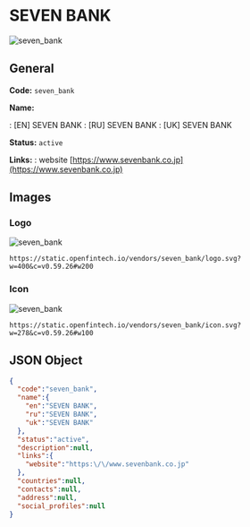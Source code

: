 
# SEVEN BANK 
![seven_bank](https://static.openfintech.io/vendors/seven_bank/logo.svg?w=400&c=v0.59.26#w200)  

## General 
 
**Code:** `seven_bank` 
 
**Name:** 
 
:	[EN] SEVEN BANK 
:	[RU] SEVEN BANK 
:	[UK] SEVEN BANK 
 
**Status:** `active` 
 
**Links:** 
: website [https://www.sevenbank.co.jp](https://www.sevenbank.co.jp) 
 

## Images 

### Logo 
 
![seven_bank](https://static.openfintech.io/vendors/seven_bank/logo.svg?w=400&c=v0.59.26#w200)  

```
https://static.openfintech.io/vendors/seven_bank/logo.svg?w=400&c=v0.59.26#w200
```  

### Icon 
 
![seven_bank](https://static.openfintech.io/vendors/seven_bank/icon.svg?w=278&c=v0.59.26#w100)  

```
https://static.openfintech.io/vendors/seven_bank/icon.svg?w=278&c=v0.59.26#w100
```  

## JSON Object 

```json
{
  "code":"seven_bank",
  "name":{
    "en":"SEVEN BANK",
    "ru":"SEVEN BANK",
    "uk":"SEVEN BANK"
  },
  "status":"active",
  "description":null,
  "links":{
    "website":"https:\/\/www.sevenbank.co.jp"
  },
  "countries":null,
  "contacts":null,
  "address":null,
  "social_profiles":null
}
```  
